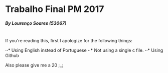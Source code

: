 # Trabalho Final PM 2017
##### By Lourenço Soares (53067)
#
#
If you're reading this, first I apologize for the following things:

⋅⋅* Using English instead of Portuguese
⋅⋅* Not using a single c file.
⋅⋅* Using Github

Also please give me a 20 ;_; 